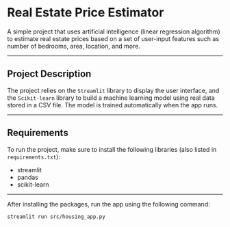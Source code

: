 #  Real Estate Price Estimator

A simple project that uses artificial intelligence (linear regression algorithm) to estimate real estate prices based on a set of user-input features such as number of bedrooms, area, location, and more.

---

##  Project Description

The project relies on the `Streamlit` library to display the user interface, and the `Scikit-learn` library to build a machine learning model using real data stored in a CSV file. The model is trained automatically when the app runs.

---

##  Requirements

To run the project, make sure to install the following libraries (also listed in `requirements.txt`):

- streamlit
- pandas
- scikit-learn

---

After installing the packages, run the app using the following command:

```bash
streamlit run src/housing_app.py
